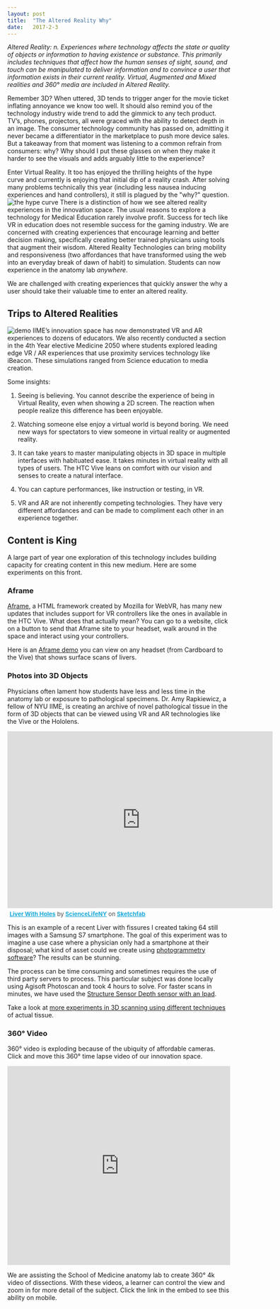 ```yaml
---
layout: post
title:  "The Altered Reality Why"
date:   2017-2-3
---
```


*Altered Reality: n. Experiences where technology affects the state or quality of objects or information to having existence or substance. This primarily includes techniques that affect how the human senses of sight, sound, and touch can be manipulated to deliver information and to convince a user that information exists in their current reality. Virtual, Augmented and Mixed  realities and 360° media are included in Altered Reality.*

Remember 3D? When uttered, 3D tends to trigger anger for the movie ticket inflating annoyance we know too well. It should also remind you of the technology industry wide trend to add the gimmick to any tech product. TV’s, phones, projectors, all were graced with the ability to detect depth in an image. The consumer technology community has passed on, admitting it never became a differentiator in the marketplace to push more device sales. But a takeaway from that moment was listening to a common refrain from consumers: why? Why should I put these glasses on when they make it harder to see the visuals and adds arguably little to the experience?

Enter Virtual Reality. It too has enjoyed the thrilling heights of the hype curve and currently is enjoying that initial dip of a reality crash. After solving many problems technically this year (including less nausea inducing experiences and hand controllers), it still is plagued by the "why?" question.
![the hype curve](../../assets/img/post01_02.png)
There is a distinction of how we see altered reality experiences in the innovation space. The usual reasons to explore a technology for Medical Education rarely involve profit. Success for tech like VR in education does not resemble success for the gaming industry. We are concerned with creating experiences that encourage learning and better decision making, specifically creating better trained physicians using tools that augment their wisdom. Altered Reality Technologies can bring mobility and responsiveness (two affordances that have transformed using the web into an everyday break of dawn of habit) to simulation. Students can now experience in the anatomy lab *anywhere*.

We are challenged with creating experiences that quickly answer the why a user should take their valuable time to enter an altered reality.

## Trips to Altered Realities

![demo](../../assets/img/post01_01.jpg)
IIME’s innovation space has now demonstrated VR and AR experiences to dozens of educators. We also recently conducted a section in the 4th Year elective Medicine 2050 where students explored leading edge VR / AR experiences that use proximity services technology like iBeacon. These simulations ranged from Science education to media creation. 

Some insights:

1. Seeing is believing. You cannot describe the experience of being in Virtual Reality, even when showing a 2D screen. The reaction when people realize this difference has been enjoyable.

2. Watching someone else enjoy a virtual world is beyond boring. We need new ways for spectators to view someone in virtual reality or augmented reality. 

3. It can take years to master manipulating objects in 3D space in multiple interfaces with habituated ease. It takes minutes in virtual reality with all types of users. The HTC Vive leans on comfort with our vision and senses to create a natural interface. 

4. You can capture performances, like instruction or testing, in VR.

5. VR and AR are not inherently competing technologies. They have very different affordances and can be made to compliment each other in an experience together. 


## Content is King
<p> A large part of year one exploration of this technology includes building capacity for creating content in this new medium. Here are some experiments on this front. </p>


### Aframe
[Aframe](https://aframe.io/), a HTML framework created by Mozilla for WebVR, has many new updates that includes support for VR controllers like the ones in available in the HTC Vive. What does that actually mean? You can go to a website, click on a button to send that Aframe site to your headset, walk around in the space and interact using your controllers.  

Here is an [Aframe demo](https://ghobot.github.io/vr-liver/liver-demo/index.html) you can view on any headset (from Cardboard to the Vive) that shows surface scans of livers. 

### Photos into 3D Objects
Physicians often lament how students have less and less time in the anatomy lab or exposure to pathological specimens. Dr. Amy Rapkiewicz, a fellow of NYU IIME, is creating an archive of novel pathological tissue in the form of 3D objects that can be viewed using VR and AR technologies like the Vive or the Hololens. 

<div class="sketchfab-embed-wrapper"><iframe width="600" height="400" src="https://sketchfab.com/models/1f52c6c72c7249e291c255f3b860d351/embed?autospin=0.2&amp;transparent=1&amp;ui_related=0" frameborder="0" allowvr allowfullscreen mozallowfullscreen="true" webkitallowfullscreen="true" onmousewheel=""></iframe>

<p style="font-size: 13px; font-weight: normal; margin: 5px; color: #4A4A4A;">
    <a href="https://sketchfab.com/models/1f52c6c72c7249e291c255f3b860d351?utm_medium=embed&utm_source=website&utm_campain=share-popup" target="_blank" style="font-weight: bold; color: #1CAAD9;">Liver With Holes</a>
    by <a href="https://sketchfab.com/ScienceLifeNY?utm_medium=embed&utm_source=website&utm_campain=share-popup" target="_blank" style="font-weight: bold; color: #1CAAD9;">ScienceLifeNY</a>
    on <a href="https://sketchfab.com?utm_medium=embed&utm_source=website&utm_campain=share-popup" target="_blank" style="font-weight: bold; color: #1CAAD9;">Sketchfab</a>
</p>
</div>

This is an example of a recent Liver with fissures I created taking 64 still images with a Samsung S7 smartphone. The goal of this experiment was to imagine a use case where a physician only had a smartphone at their disposal; what kind of asset could we create using [photogrammetry software](https://en.wikipedia.org/wiki/Photogrammetry)? The results can be stunning.

The process can be time consuming and sometimes requires the use of third party servers to process. This particular subject was done locally using Agisoft Photoscan and took 4 hours to solve. For faster scans in minutes, we have used the [Structure Sensor Depth sensor with an Ipad](https://structure.io/). 

Take a look at [more experiments in 3D scanning using different techniques](https://sketchfab.com/ScienceLifeNY/collections/virtual-pathology-archive) of actual tissue.

### 360° Video
360° video is exploding because of the ubiquity of affordable cameras. Click and move this 360° time lapse video of our innovation space.

  <iframe style="max-width:100%" src="https://www.youtube.com/embed/6hTLcum09uw" width="600px" height="450px" frameborder="0" allowfullscreen="true"> </iframe>

<p>We are assisting the School of Medicine anatomy lab to create 360° 4k video of dissections. With these videos, a learner can control the view and zoom in for more detail of the subject. Click the link in the embed to see this ability on mobile. </p>